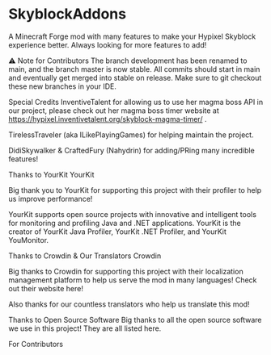 # SkyblockAddons
A Minecraft Forge mod with many features to make your Hypixel Skyblock experience better. Always looking for more features to add!

⚠️ Note for Contributors
The branch development has been renamed to main, and the branch master is now stable. All commits should start in main and eventually get merged into stable on release. Make sure to git checkout these new branches in your IDE.

Special Credits
InventiveTalent for allowing us to use her magma boss API in our project, please check out her magma boss timer website at https://hypixel.inventivetalent.org/skyblock-magma-timer/ .

TirelessTraveler (aka ILikePlayingGames) for helping maintain the project.

DidiSkywalker & CraftedFury (Nahydrin) for adding/PRing many incredible features!

Thanks to YourKit
YourKit

Big thank you to YourKit for supporting this project with their profiler to help us improve performance!

YourKit supports open source projects with innovative and intelligent tools for monitoring and profiling Java and .NET applications. YourKit is the creator of YourKit Java Profiler, YourKit .NET Profiler, and YourKit YouMonitor.

Thanks to Crowdin & Our Translators
Crowdin

Big thanks to Crowdin for supporting this project with their localization management platform to help us serve the mod in many languages! Check out their website here!

Also thanks for our countless translators who help us translate this mod!

Thanks to Open Source Software
Big thanks to all the open source software we use in this project! They are all listed here.

For Contributors
